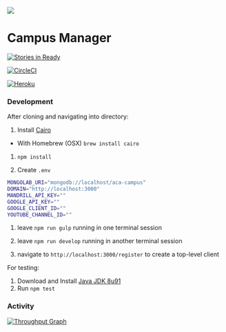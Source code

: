 ![](http://static1.squarespace.com/static/538f3fcde4b05c5fecc7a40e/t/538f48a4e4b00d94e8c253b3/1453396632576/?format=400w)

# Campus Manager
[![Stories in Ready](https://badge.waffle.io/AustinCodingAcademy/aca-campus.png?label=ready&title=Ready)](http://waffle.io/AustinCodingAcademy/aca-campus)

[![CircleCI](https://circleci.com/gh/AustinCodingAcademy/aca-campus/tree/master.svg?style=svg)](https://circleci.com/gh/AustinCodingAcademy/aca-campus/tree/master)

[![Heroku](https://heroku-badge.herokuapp.com/?app=aca-campus)](http://aca-campus.herokuapp.com)

### Development

After cloning and navigating into directory:

1. Install [Cairo](https://cairographics.org/download/)
  * With Homebrew (OSX) `brew install cairo`

1. `npm install`

1. Create `.env`
  ```bash
  MONGOLAB_URI="mongodb://localhost/aca-campus"
  DOMAIN="http://localhost:3000"
  MANDRILL_API_KEY=""
  GOOGLE_API_KEY=""
  GOOGLE_CLIENT_ID=""
  YOUTUBE_CHANNEL_ID=""
  ```

1. leave `npm run gulp` running in one terminal session

1. leave `npm run develop` running in another terminal session

1. navigate to `http://localhost:3000/register` to create a top-level client

For testing:

1. Download and Install [Java JDK 8u91](http://www.oracle.com/technetwork/java/javase/downloads/jdk8-downloads-2133151.html)
2. Run `npm test`

### Activity
[![Throughput Graph](https://graphs.waffle.io/AustinCodingAcademy/aca-campus/throughput.svg)](https://waffle.io/AustinCodingAcademy/aca-campus/metrics/throughput)

